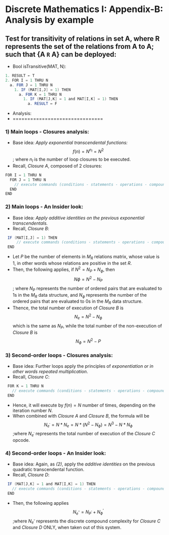 # Discrete Mathematics I: Appendix-B: Analysis by example

## Test for transitivity of relations in set A, where R represents the set of the relations from A to A; such that {A `R` A} can be deployed: 

* Bool isTransitive(MAT, N):
 
```java 
1. RESULT ← T
2. FOR I = 1 THRU N
  a. FOR J = 1 THRU N
    1. IF (MAT[I,J] = 1) THEN
      a. FOR K = 1 THRU N
        1. IF (MAT[J,K] = 1 and MAT[I,K] = 1) THEN
          a. RESULT ← F
```
 * Analysis:
 * ===============================
 ### 1) Main loops - Closures analysis:
 - Base idea: _Apply exponential transcendental functions:_ $$f(n) = N^{n_l} = N^2$$; where ${n_l}$ is the number of loop closures to be executed.
 - Recall, _Closure A_, composed of 2 closures:  
 ```java
 FOR I = 1 THRU N
   FOR J = 1 THRU N
     // execute commands (conditions - statements - operations - compound closures)
   END
 END
```
 
### 2) Main loops - An Insider look:
- Base idea: _Apply additive identities on the previous exponential transcendentals._
- Recall, _Closure B_:
```java
 IF (MAT[I,J] = 1) THEN
     // execute commands (conditions - statements - operations - compound closures)
 END
```
- Let $P$ be the number of elements in $M_R$ relations matrix, whose value is 1, in other words whose relations are positive in the set $R$.
- Then, the following applies, if $N^2=N_P+N_{\phi}$, then $$N{\phi}=N^2-N_P$$; where $N_P$ represents the number of ordered pairs that are evaluated to 1s in the $M_R$ data structure, and $N_{\phi}$ represents the number of the ordered pairs that are evaluated to 0s in the ${M_R}$ data structure.
- Thence, the total number of execution of _Closure B_ is $$N_e=N^2-N_{\phi}$$ which is the same as ${N_P}$, while the total number of the non-execution of _Closure B_ is $$N_{\phi}=N^2-P$$
   
### 3) Second-order loops - Closures analysis:
- Base idea: Further loops apply the principles of _exponentiation or in other words repeated multiplication_.
- Recall, _Closure C_:
```java
 FOR K = 1 THRU N
   // execute commands (conditions - statements - operations - compound closures)
 END
```
- Hence, it will execute by $f(n)=N$ number of times, depending on the iteration number $N$.
- When combined with _Closure A_ and _Closure B_, the formula will be $$N_{e^{'}} = N * N_{e}=N * (N^2-N_{\phi}) = N^3 - N * N_{\phi}$$ ;where $N_{e^{'}}$ represents the total number of execution of the _Closure C_ opcode.

### 4) Second-order loops - An Insider look:
- Base idea: Again, as _(2)_, apply the _additive identities_ on the previous quadratic transcendental function.
- Recall, _Closure D_:
```java
 IF (MAT[J,K] = 1 and MAT[I,K] = 1) THEN
   // execute commands (conditions - statements - operations - compound closures)
 END
```
- Then, the following applies $$N_{e^{''}} = N_{P^{'}} + N_{\phi}^{'}$$ ;where $N_{e^{''}}$ represents the discrete compound complexity for _Closure C_ and _Closure D_ ONLY, when taken out of this system.
 
